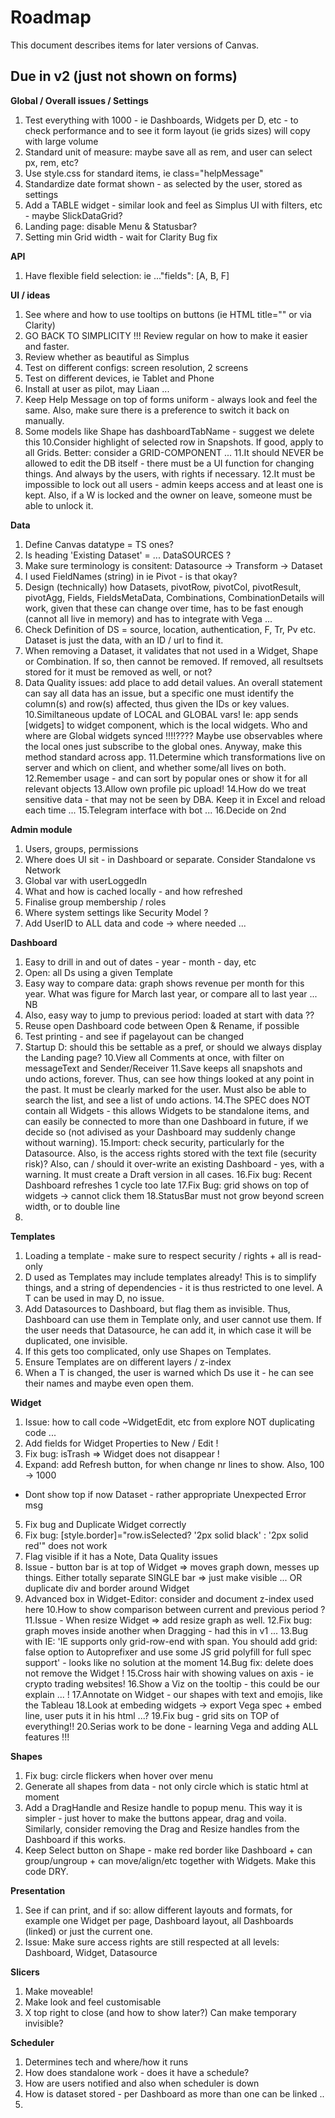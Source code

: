 # Roadmap

This document describes items for later versions of Canvas.

## Due in v2 (just not shown on forms)


**Global / Overall issues / Settings**
1. Test everything with 1000 - ie Dashboards, Widgets per D, etc - to check performance and to see it form layout (ie grids sizes) will copy with large volume
2. Standard unit of measure: maybe save all as rem, and user can select px, rem, etc?
3. Use style.css for standard items, ie class="helpMessage"
4. Standardize date format shown - as selected by the user, stored as settings
5. Add a TABLE widget - similar look and feel as Simplus UI with filters, etc - maybe SlickDataGrid?
6. Landing page: disable Menu & Statusbar?
7. Setting min Grid width - wait for Clarity Bug fix

**API**
1. Have flexible field selection: ie ..."fields": [A, B, F]


**UI / ideas**
1. See where and how to use tooltips on buttons (ie HTML title="" or via Clarity)
2. GO BACK TO SIMPLICITY !!!  Review regular on how to make it easier and faster.
4. Review whether as beautiful as Simplus
5. Test on different configs: screen resolution, 2 screens
6. Test on different devices, ie Tablet and Phone
7. Install at user as pilot, may Liaan ...
8. Keep Help Message on top of forms uniform - always look and feel the same.  Also, make sure there is a preference to switch it back on manually.
9. Some models like Shape has dashboardTabName - suggest we delete this
10.Consider highlight of selected row in Snapshots.  If good, apply to all Grids.  Better: consider a GRID-COMPONENT ...
11.It should NEVER be allowed to edit the DB itself - there must be a UI function for changing things.  And always by the users, with rights if necessary.
12.It must be impossible to lock out all users - admin keeps access and at least one is kept.  Also, if a W is locked and the owner on leave, someone must be able to unlock it.


**Data**
1. Define Canvas datatype = TS ones?
2. Is heading 'Existing Dataset' = ... DataSOURCES ?
3. Make sure terminology is consitent: Datasource -> Transform -> Dataset
4. I used FieldNames (string) in ie Pivot - is that okay?
5. Design (technically) how Datasets, pivotRow, pivotCol, pivotResult, pivotAgg, Fields, FieldsMetaData, Combinations, CombinationDetails will work, given that these can change over time, has to be fast enough (cannot all live in memory) and has to integrate with Vega ...
6. Check Definition of DS = source, location, authentication, F, Tr, Pv etc.  Dataset is just the data, with an ID / url to find it.
8. When removing a Dataset, it validates that not used in a Widget, Shape or Combination. If so, then cannot be removed.  If removed, all resultsets stored for it must be removed as well, or not?
9. Data Quality issues: add place to add detail values.  An overall statement can say all data has an issue, but a specific one must identify the column(s) and row(s) affected, thus given the IDs or key values.
10.Similtaneous update of LOCAL and GLOBAL vars!  Ie: app sends [widgets] to widget component, which is the local widgets.  Who and where are Global widgets synced !!!!????  Maybe use observables where the local ones just subscribe to the global ones.  Anyway, make this method standard across app. 
11.Determine which transformations live on server and which on client, and whether some/all
   lives on both.
12.Remember usage - and can sort by popular ones or show it for all relevant objects
13.Allow own profile pic upload!
14.How do we treat sensitive data - that may not be seen by DBA.  Keep it in Excel and reload each time ...
15.Telegram interface with bot ...
16.Decide on 2nd 


**Admin module**
1. Users, groups, permissions
2. Where does UI sit - in Dashboard or separate.  Consider Standalone vs Network
3. Global var with userLoggedIn
4. What and how is cached locally - and how refreshed
5. Finalise group membership / roles
6. Where system settings like Security Model ?
7. Add UserID to ALL data and code -> where needed ...



**Dashboard**
1. Easy to drill in and out of dates - year - month - day, etc
2. Open: all Ds using a given Template
4. Easy way to compare data: graph shows revenue per month for this year.  What was figure
   for March last year, or compare all to last year ... NB
5. Also, easy way to jump to previous period:  loaded at start with data ??
6. Reuse open Dashboard code between Open & Rename, if possible
7. Test printing - and see if pagelayout can be changed
8. Startup D: should this be settable as a pref, or should we always display the Landing page?
10.View all Comments at once, with filter on messageText and Sender/Receiver
11.Save keeps all snapshots and undo actions, forever.  Thus, can see how things looked
   at any point in the past.  It must be clearly marked for the user.  Must also be able to
   search the list, and see a list of undo actions.
14.The SPEC does NOT contain all Widgets - this allows Widgets to be standalone items, and can easily be connected to more than one Dashboard in future, if we decide so (not adivised as your Dashboard may suddenly change without warning).
15.Import: check security, particularly for the Datasource.  Also, is the access rights
   stored with the text file (security risk)?  Also, can / should it over-write an
   existing Dashboard - yes, with a warning.  It must create a Draft version in all cases.
16.Fix bug: Recent Dashboard refreshes 1 cycle too late
17.Fix Bug: grid shows on top of widgets -> cannot click them
18.StatusBar must not grow beyond screen width, or to double line
19.


**Templates**
1. Loading a template - make sure to respect security / rights + all is read-only
2. D used as Templates may include templates already!  This is to simplify things, and a string of dependencies - it is thus restricted to one level.  A T can be used in may D, no issue.
3. Add Datasources to Dashboard, but flag them as invisible.  Thus, Dashboard can use them
   in Template only, and user cannot use them.  If the user needs that Datasource, he can
   add it, in which case it will be duplicated, one invisible.
4. If this gets too complicated, only use Shapes on Templates.
5. Ensure Templates are on different layers / z-index
6. When a T is changed, the user is warned which Ds use it - he can see their names and maybe even open them.



**Widget**
1. Issue: how to call code ~WidgetEdit, etc from explore NOT duplicating code ...
2. Add fields for Widget Properties to New / Edit !
3. Fix bug: isTrash => Widget does not disappear !
4. Expand: add Refresh button, for when change nr lines to show.  Also, 100 -> 1000
 + Dont show top if now Dataset - rather appropriate Unexpected Error msg
5. Fix bug and Duplicate Widget correctly
6. Fix bug: [style.border]="row.isSelected? '2px solid black' : '2px solid red'" does not work
7. Flag visible if it has a Note, Data Quality issues
8. Issue - button bar is at top of Widget => moves graph down, messes up things.  Either totally
   separate SINGLE bar => just make visible ...  OR  duplicate div and border around Widget
9. Advanced box in Widget-Editor: consider and document z-index used here
10.How to show comparison between current and previous period ?
11.Issue - When resize Widget => add resize graph as well.
12.Fix bug: graph moves inside another when Dragging - had this in v1 ...
13.Bug with IE: 'IE supports only grid-row-end with span. You should add grid: false option to Autoprefixer and use some JS grid polyfill for full spec support' - looks like no solution at the moment
14.Bug fix: delete does not remove the Widget !
15.Cross hair with showing values on axis - ie crypto trading websites!
16.Show a Viz on the tooltip - this could be our explain ... !
17.Annotate on Widget - our shapes with text and emojis, like the Tableau
18.Look at embeding widgets -> export Vega spec + embed line, user puts it in his html ...?
19.Fix bug - grid sits on TOP of everything!!
20.Serias work to be done - learning Vega and adding ALL features !!!


**Shapes**
1. Fix bug: circle flickers when hover over menu
2. Generate all shapes from data - not only circle which is static html at moment
3. Add a DragHandle and Resize handle to popup menu.  This way it is simpler - just hover to make the buttons appear, drag and voila.  Similarly, consider removing the Drag and Resize handles from the Dashboard if this works.
4. Keep Select button on Shape - make red border like Dashboard + can group/ungroup + can move/align/etc together with Widgets.  Make this code DRY.


**Presentation**
1. See if can print, and if so: allow different layouts and formats, for example one
   Widget per page, Dashboard layout, all Dashboards (linked) or just the current one.
2. Issue: Make sure access rights are still respected at all levels: Dashboard, Widget, Datasource


**Slicers**
1. Make moveable!
2. Make look and feel customisable
3. X top right to close (and how to show later?)  Can make temporary invisible?




**Scheduler**
1. Determines tech and where/how it runs
2. How does standalone work - does it have a schedule?
3. How are users notified and also when scheduler is down
4. How is dataset stored - per Dashboard as more than one can be linked ..
5.


